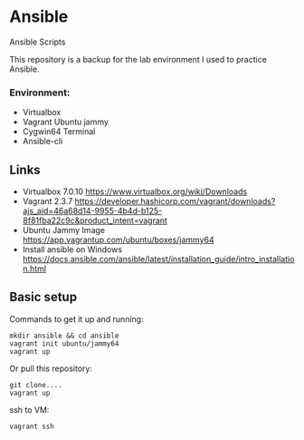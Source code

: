 # Ansible
Ansible Scripts

This repository is a backup for the lab environment I used to practice Ansible. 

### Environment:
- Virtualbox
- Vagrant Ubuntu jammy
- Cygwin64 Terminal
- Ansible-cli

## Links
- Virtualbox 7.0.10 https://www.virtualbox.org/wiki/Downloads
- Vagrant 2.3.7 https://developer.hashicorp.com/vagrant/downloads?ajs_aid=46a68d14-9955-4b4d-b125-8f81fba22c9c&product_intent=vagrant
- Ubuntu Jammy Image https://app.vagrantup.com/ubuntu/boxes/jammy64
- Install ansible on Windows https://docs.ansible.com/ansible/latest/installation_guide/intro_installation.html

## Basic setup

Commands to get it up and running:

```shell
mkdir ansible && cd ansible
vagrant init ubuntu/jammy64
vagrant up
```
Or pull this repository:

```
git clone....
vagrant up
```
ssh to VM:

```shell
vagrant ssh
```
